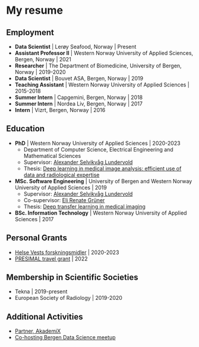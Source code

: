 ---
---
# My resume

## Employment

- **Data Scientist** | Lerøy Seafood, Norway | Present
- **Assistant Professor II** | Western Norway University of Applied Sciences, Bergen, Norway | 2021
- **Researcher** | The Department of Biomedicine, University of Bergen, Norway | 2019-2020
- **Data Scientist** | Bouvet ASA, Bergen, Norway | 2019
- **Teaching Assistant** | Western Norway University of Applied Sciences | 2015-2018
- **Summer Intern** | Capgemini, Bergen, Norway | 2018
- **Summer Intern** | Nordea Liv, Bergen, Norway | 2017
- **Intern** | Vizrt, Bergen, Norway | 2016

## Education

- **PhD** | Western Norway University of Applied Sciences | 2020-2023
  - Department of Computer Science, Electrical Engineering and Mathematical Sciences 
  - Supervisor: [Alexander Selvikvåg Lundervold](https://alexander.lundervold.com/)
  - Thesis: [Deep learning in medical image analysis: efficient use of data and radiological expertise](https://hvlopen.brage.unit.no/hvlopen-xmlui/handle/11250/3090119)
- **MSc. Software Engineering** | University of Bergen and Western Norway University of Applied Sciences | 2019
  - Supervisor: [Alexander Selvikvåg Lundervold](https://alexander.lundervold.com/)
  - Co-supervisor: [Eli Renate Grüner](https://www.uib.no/personer/Eli.Renate.Gruner)
  - Thesis: [Deep transfer learning in medical imaging](http://bora.uib.no/bitstream/handle/1956/20849/Deep_transfer_learning_in_medical_imaging.pdf)
- **BSc. Information Technology** | Western Norway University of Applied Sciences | 2017

## Personal Grants

- [Helse Vests forskningsmidler](https://helse-vest.no/nyheiter/nyheiter-2019/tildeling-av-helse-vests-forskingsmidlar-2020) | 2020-2023
- [PRESIMAL travel grant](https://mmiv.no/presimal/) | 2022

## Membership in Scientific Societies

- Tekna | 2019-present
- European Society of Radiology | 2019-2020

## Additional Activities

- [Partner, AkademiX](https://akademix.no/)
- [Co-hosting Bergen Data Science meetup](https://www.meetup.com/bergen-data-science-meetup/)
